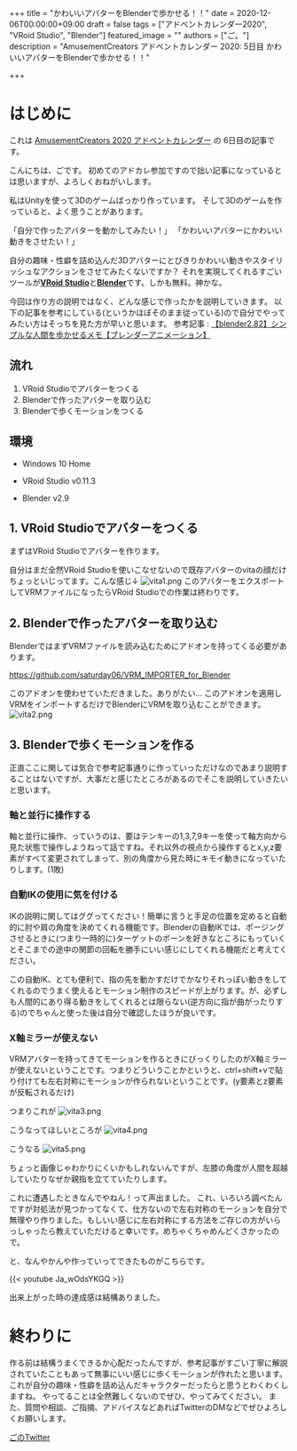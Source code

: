 +++
title =  "かわいいアバターをBlenderで歩かせる！！"
date = 2020-12-06T00:00:00+09:00
draft = false
tags = ["アドベントカレンダー2020", "VRoid Studio", "Blender"]
featured_image = ""
authors = ["ご。"]
description = "AmusementCreators アドベントカレンダー 2020: 5日目 かわいいアバターをBlenderで歩かせる！！"

+++

# はじめに

これは [AmusementCreators 2020 アドベントカレンダー](https://adventar.org/calendars/5400) の 6日目の記事です。

こんにちは、ごです。
初めてのアドカレ参加ですので拙い記事になっているとは思いますが、よろしくおねがいします。

私はUnityを使って3Dのゲームばっかり作っています。
そして3Dのゲームを作っていると、よく思うことがあります。

「自分で作ったアバターを動かしてみたい！」
「かわいいアバターにかわいい動きをさせたい！」

自分の趣味・性癖を詰め込んだ3Dアバターにとびきりかわいい動きやスタイリッシュなアクションをさせてみたくないですか？
それを実現してくれるすごいツールが[**VRoid Studio**](https://vroid.com/studio/)と[**Blender**](https://www.blender.org/)です。しかも無料。神かな。

今回は作り方の説明ではなく、どんな感じで作ったかを説明していきます。
以下の記事を参考にしている(というかほぼそのまま従っている)ので自分でやってみたい方はそっちを見た方が早いと思います。
参考記事 : [【blender2.82】シンプルな人間を歩かせるメモ【ブレンダーアニメーション】](https://souzoulog.com/2020/06/13/%E3%80%90blender2-82%E3%80%91%E3%82%B7%E3%83%B3%E3%83%97%E3%83%AB%E3%81%AA%E4%BA%BA%E9%96%93%E3%82%92%E6%AD%A9%E3%81%8B%E3%81%9B%E3%82%8B%E3%83%A1%E3%83%A2%E3%80%90%E3%83%96%E3%83%AC%E3%83%B3%E3%83%80/)



## 流れ

1. VRoid Studioでアバターをつくる
2. Blenderで作ったアバターを取り込む
3. Blenderで歩くモーションをつくる

## 環境

* Windows 10 Home
* VRoid Studio v0.11.3

* Blender v2.9

## 1. VRoid Studioでアバターをつくる

まずはVRoid Studioでアバターを作ります。

自分はまだ全然VRoid Studioを使いこなせないので既存アバターのvitaの顔だけちょっといじってます。こんな感じ↓
![vita1.png](/images/acac2020/6/1.png)
このアバターをエクスポートしてVRMファイルになったらVRoid Studioでの作業は終わりです。

## 2. Blenderで作ったアバターを取り込む

BlenderではまずVRMファイルを読み込むためにアドオンを持ってくる必要があります。

https://github.com/saturday06/VRM_IMPORTER_for_Blender

このアドオンを使わせていただきました。ありがたい...
このアドオンを適用しVRMをインポートするだけでBlenderにVRMを取り込むことができます。
![vita2.png](/images/acac2020/6/2.png)

## 3. Blenderで歩くモーションを作る

正直ここに関しては気合で参考記事通りに作っていっただけなのであまり説明することはないですが、大事だと感じたところがあるのでそこを説明していきたいと思います。

### 軸と並行に操作する

軸と並行に操作、っていうのは、要はテンキーの1,3,7,9キーを使って軸方向から見た状態で操作しようねって話ですね。それ以外の視点から操作するとx,y,z要素がすべて変更されてしまって、別の角度から見た時にキモイ動きになっていたりします。(1敗)

### 自動IKの使用に気を付ける

IKの説明に関してはググってください！簡単に言うと手足の位置を定めると自動的に肘や肩の角度を決めてくれる機能です。Blenderの自動IKでは、ポージングさせるときに(つまり一時的に)ターゲットのボーンを好きなところにもっていくとそこまでの途中の関節の回転を勝手にいい感じにしてくれる機能だと考えてください。

この自動IK、とても便利で、指の先を動かすだけでかなりそれっぽい動きをしてくれるのでうまく使えるとモーション制作のスピードが上がります。が、必ずしも人間的にあり得る動きをしてくれるとは限らない(逆方向に指が曲がったりする)のでちゃんと使った後は自分で確認したほうが良いです。

### X軸ミラーが使えない

VRMアバターを持ってきてモーションを作るときにびっくりしたのがX軸ミラーが使えないということです。つまりどういうことかというと、ctrl+shift+vで貼り付けても左右対称にモーションが作られないということです。(y要素とz要素が反転されるだけ)

つまりこれが
![vita3.png](/images/acac2020/6/3.png)

こうなってほしいところが
![vita4.png](/images/acac2020/6/4.png)

こうなる
![vita5.png](/images/acac2020/6/5.png)

ちょっと画像じゃわかりにくいかもしれないんですが、左膝の角度が人間を超越していたりなぜか親指を立てていたりします。

これに遭遇したときなんでやねん！って声出ました。
これ、いろいろ調べたんですが対処法が見つかってなくて、仕方ないので左右対称のモーションを自分で無理やり作りました。もしいい感じに左右対称にする方法をご存じの方がいらっしゃったら教えていただけると幸いです。めちゃくちゃめんどくさかったので。

と、なんやかんや作っていってできたものがこちらです。

{{< youtube Ja_wOdsYKGQ >}}

出来上がった時の達成感は結構ありました。

# 終わりに

作る前は結構うまくできるか心配だったんですが、参考記事がすごい丁寧に解説されていたこともあって無事にいい感じに歩くモーションが作れたと思います。
これが自分の趣味・性癖を詰め込んだキャラクターだったらと思うとわくわくしますね。
やってることは全然難しくないのでぜひ、やってみてください。
また、質問や相談、ご指摘、アドバイスなどあればTwitterのDMなどでぜひよろしくお願いします。

[ごのTwitter](https://twitter.com/tsuGooji)
